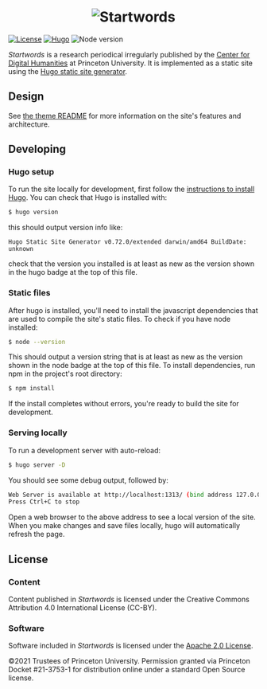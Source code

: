 # <div align="center"><img src="https://startwords.cdh.princeton.edu/logotype.svg" alt="Startwords"/></div>

[![License](https://img.shields.io/badge/License-Apache%202.0-blue.svg)](https://opensource.org/licenses/Apache-2.0)
[![Hugo](https://img.shields.io/badge/hugo-0.91-blue.svg)](https://gohugo.io)
![Node version](https://img.shields.io/badge/node-16-blue)

_Startwords_ is a research periodical irregularly published by the [Center for Digital Humanities](cdh.princeton.edu/) at Princeton University. It is implemented as a static site using the [Hugo static site generator](https://gohugo.io).

## Design

See [the theme README](https://github.com/Princeton-CDH/startwords/blob/master/themes/startwords/README.md) for more information on the site's features and architecture.

## Developing

### Hugo setup

To run the site locally for development, first follow the [instructions to install
Hugo](https://gohugo.io/getting-started/installing/). You can check that Hugo
is installed with:

```sh
$ hugo version
```

this should output version info like:

```
Hugo Static Site Generator v0.72.0/extended darwin/amd64 BuildDate: unknown
```

check that the version you installed is at least as new as the version shown in
the hugo badge at the top of this file.

### Static files

After hugo is installed, you'll need to install the javascript dependencies that
are used to compile the site's static files. To check if you have node installed:

```sh
$ node --version
```

This should output a version string that is at least as new as the version shown
in the node badge at the top of this file. To install dependencies, run npm in
the project's root directory:

```sh
$ npm install
```

If the install completes without errors, you're ready to build the site for
development.

### Serving locally

To run a development server with auto-reload:

```sh
$ hugo server -D
```

You should see some debug output, followed by:

```sh
Web Server is available at http://localhost:1313/ (bind address 127.0.0.1)
Press Ctrl+C to stop
```

Open a web browser to the above address to see a local version of the site. When
you make changes and save files locally, hugo will automatically refresh the page.

## License

### Content
Content published in _Startwords_ is licensed under the Creative Commons Attribution 4.0 International License (CC-BY).

### Software

Software included in _Startwords_ is licensed under the [Apache 2.0 License](LICENSE).

©2021 Trustees of Princeton University. Permission granted via Princeton Docket #21-3753-1 for distribution online under a standard Open Source license.